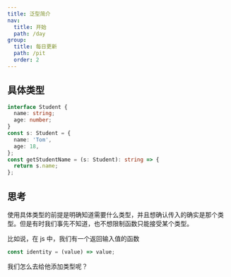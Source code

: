 ```yaml
---
title: 泛型简介
nav:
  title: 开始
  path: /day
group:
  title: 每日更新
  path: /pit
  order: 2
---
```


## 具体类型

```ts
interface Student {
  name: string;
  age: number;
}
const s: Student = {
  name: 'Tom',
  age: 18,
};
const getStudentName = (s: Student): string => {
  return s.name;
};
```

## 思考

使用具体类型的前提是明确知道需要什么类型，并且想确认传入的确实是那个类型。但是有时我们事先不知道，也不想限制函数只能接受某个类型。

比如说，在 js 中，我们有一个返回输入值的函数

```js
const identity = (value) => value;
```

我们怎么去给他添加类型呢？
